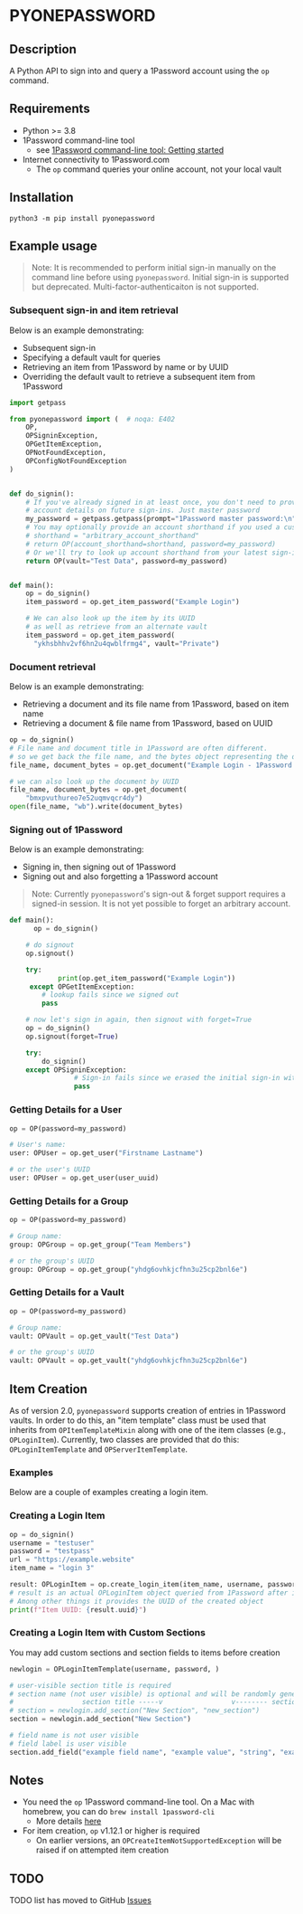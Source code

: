 # PYONEPASSWORD

## Description

A Python API to sign into and query a 1Password account using the `op` command.

## Requirements

- Python >= 3.8
- 1Password command-line tool
  - see [1Password command-line tool: Getting started](https://support.1password.com/command-line-getting-started/)
- Internet connectivity to 1Password.com
  - The `op` command queries your online account, not your local vault

## Installation

```shell
python3 -m pip install pyonepassword
```

## Example usage

> Note: It is recommended to perform initial sign-in manually on the command line before using `pyonepassword`. Initial sign-in is supported but deprecated. Multi-factor-authenticaiton is not supported.

### Subsequent sign-in and item retrieval

Below is an example demonstrating:

- Subsequent sign-in
- Specifying a default vault for queries
- Retrieving an item from 1Password by name or by UUID
- Overriding the default vault to retrieve a subsequent item from 1Password

```Python
import getpass

from pyonepassword import (  # noqa: E402
    OP,
    OPSigninException,
    OPGetItemException,
    OPNotFoundException,
    OPConfigNotFoundException
)


def do_signin():
    # If you've already signed in at least once, you don't need to provide all
    # account details on future sign-ins. Just master password
    my_password = getpass.getpass(prompt="1Password master password:\n")
    # You may optionally provide an account shorthand if you used a custom one during initial sign-in
    # shorthand = "arbitrary_account_shorthand"
    # return OP(account_shorthand=shorthand, password=my_password)
    # Or we'll try to look up account shorthand from your latest sign-in in op's config file
    return OP(vault="Test Data", password=my_password)


def main():
  	op = do_signin()
    item_password = op.get_item_password("Example Login")

  	# We can also look up the item by its UUID
    # as well as retrieve from an alternate vault
    item_password = op.get_item_password(
      "ykhsbhhv2vf6hn2u4qwblfrmg4", vault="Private")

```

### Document retrieval

Below is an example demonstrating:

- Retrieving a document and its file name from 1Password, based on item name
- Retrieving a document & file name from 1Password, based on UUID

```Python
op = do_signin()
# File name and document title in 1Password are often different.
# so we get back the file name, and the bytes object representing the document
file_name, document_bytes = op.get_document("Example Login - 1Password Logo")

# we can also look up the document by UUID
file_name, document_bytes = op.get_document(
    "bmxpvuthureo7e52uqmvqcr4dy")
open(file_name, "wb").write(document_bytes)
```

### Signing out of 1Password

Below is an example demonstrating:

- Signing in, then signing out of 1Password
- Signing out and also forgetting a 1Password account

> Note: Currently `pyonepassword`'s sign-out & forget support requires a signed-in session. It is not yet possible to forget an arbitrary account.

```Python
def main():
	  op = do_signin()

    # do signout
    op.signout()

    try:
		    print(op.get_item_password("Example Login"))
     except OPGetItemException:
      	# lookup fails since we signed out
        pass

    # now let's sign in again, then signout with forget=True
    op = do_signin()
    op.signout(forget=True)

    try:
        do_signin()
    except OPSigninException:
				# Sign-in fails since we erased the initial sign-in with forget=True
				pass
```

### Getting Details for a User

```Python
op = OP(password=my_password)

# User's name:
user: OPUser = op.get_user("Firstname Lastname")

# or the user's UUID
user: OPUser = op.get_user(user_uuid)
```

### Getting Details for a Group

```Python
op = OP(password=my_password)

# Group name:
group: OPGroup = op.get_group("Team Members")

# or the group's UUID
group: OPGroup = op.get_group("yhdg6ovhkjcfhn3u25cp2bnl6e")
```

### Getting Details for a Vault

```Python
op = OP(password=my_password)

# Group name:
vault: OPVault = op.get_vault("Test Data")

# or the group's UUID
vault: OPVault = op.get_vault("yhdg6ovhkjcfhn3u25cp2bnl6e")
```

## Item Creation

As of version 2.0, `pyonepassword` supports creation of entries in 1Password vaults. In order to do this, an "item template" class must be used that inherits from `OPItemTemplateMixin` along with one of the item classes (e.g., `OPLoginItem`). Currently, two classes are provided that do this: `OPLoginItemTemplate` and `OPServerItemTemplate`.

### Examples

Below are a couple of examples creating a login item.

### Creating a Login Item

```Python
op = do_signin()
username = "testuser"
password = "testpass"
url = "https://example.website"
item_name = "login 3"

result: OPLoginItem = op.create_login_item(item_name, username, password, url=url)
# result is an actual OPLoginItem object queried from 1Password after item creation
# Among other things it provides the UUID of the created object
print(f"Item UUID: {result.uuid}")
```

### Creating a Login Item with Custom Sections

You may add custom sections and section fields to items before creation

```python
newlogin = OPLoginItemTemplate(username, password, )

# user-visible section title is required
# section name (not user visible) is optional and will be randomly generated if not provided
#                 section title -----v                 v-------- section name
# section = newlogin.add_section("New Section", "new_section")
section = newlogin.add_section("New Section")

# field name is not user visible
# field label is user visible
section.add_field("example field name", "example value", "string", "example field label")
```



## Notes

- You need the `op` 1Password command-line tool. On a Mac with homebrew, you can do `brew install 1password-cli`
  - More details [here](https://support.1password.com/command-line-getting-started/)
- For item creation, `op` v1.12.1 or higher is required
  - On earlier versions, an `OPCreateItemNotSupportedException` will be raised if on attempted item creation 

## TODO

TODO list has moved to GitHub [Issues](https://github.com/zcutlip/pyonepassword/issues)

